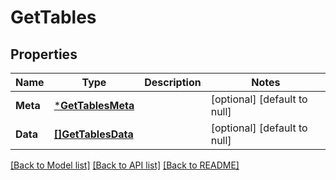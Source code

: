 # GetTables

## Properties
Name | Type | Description | Notes
------------ | ------------- | ------------- | -------------
**Meta** | [***GetTablesMeta**](GetTables_meta.md) |  | [optional] [default to null]
**Data** | [**[]GetTablesData**](GetTables_data.md) |  | [optional] [default to null]

[[Back to Model list]](../README.md#documentation-for-models) [[Back to API list]](../README.md#documentation-for-api-endpoints) [[Back to README]](../README.md)


